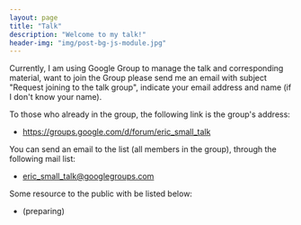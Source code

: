 ```yaml
---
layout: page
title: "Talk"
description: "Welcome to my talk!"
header-img: "img/post-bg-js-module.jpg"
---
```


Currently, I am using Google Group to manage the talk and corresponding material, want to join the Group please send me an email with subject "Request joining to the talk group", indicate your email address and name (if I don't know your name).

To those who already in the group, the following link is the group's address:

- https://groups.google.com/d/forum/eric_small_talk

You can send an email to the list (all members in the group), through the following mail list:

- eric_small_talk@googlegroups.com

Some resource to the public with be listed below:

- (preparing)
